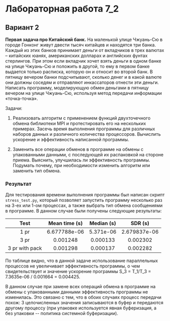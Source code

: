 # Лабораторная работа 7_2

## Вариант 2

**Первая задача про Китайский банк.** На маленькой улице Чжуань-Сю в городе Гонконг живут двести тысяч китайцев и находятся три банка.
Каждый из этих банков принимает деньги от вкладчиков в трех валютах –
китайских юанях, американских долларах и английских фунтах стерлингов.
При этом если вкладчик хочет взять деньги в одном банке на улице Чжуань-Сю 
и положить в другой, то ему в первом банке выдается только расписка,
которую он и относит во второй банк. В пятницу вечером банки подсчитывают, 
сколько денег и в какой валюте они должны соседям и отправляют инкассаторов 
отнести эти деньги. Написать программу, моделирующую обмен деньгами в пятницу
вечером на улице Чжуань-Сю, используя метод передачи информации «точка-точка».

Задачи:

1. Реализовать алгоритм с применением функций двухточечного обмена библиотеки 
MPI и протестировать его на нескольких примерах. Засечь время выполнения 
программы для различных наборов данных и различного количества процессоров. 
Вычислить ускорение и эффективность написанной программы.

2. Заменить все операции обменов в программе на обмены с упакованными данными, 
с последующей их распаковкой на стороне приема. Выяснить, улучшилась ли 
эффективность программы. Подумать почему, при необходимости изменить 
алгоритм или заменить тип обмена.

### Результат

Для тестирования времени выполнения программы был написан скрипт `stress_test.py`,
который позволяет запустить программу несколько раз на 3-ех или 1-ом процессах,
а также выбрать тип обмена сообщениями в программе. В данном случае были получены
следующие результаты:

|      Test      | Mean time (s) | Median (s) |   SDR (s)    |
| :------------: | :-----------: | :--------: | :----------: |
|      1 pr      | 6.677788e-06  | 5.371e-06  | 2.679837e-06 |
|      3 pr      |   0.001248    |  0.000133  |   0.002302   |
| 3 pr with pack |   0.001298    |  0.000137  |   0.002282   |

По таблице видно, что в данной задаче использование параллельных процессов
не увеличивает эффективность программы, о чем свидетельствует и значение
ускорение программы S_3 = T_1/T_3 = 7.3635e-06 / 0.001664 = 0.004425.

В данном случае при замене всех операций обмена в программе на обмены с упакованными данными
эффективность программы не изменилась. Это связано с тем, что в обоих случаях
процесс передачи похож: 3 целочисленных значения записываются в буфер и передаются
другому процессу (при упаковке используется явная буферизация, а без упаковки -- политика
системной буферизации). 
